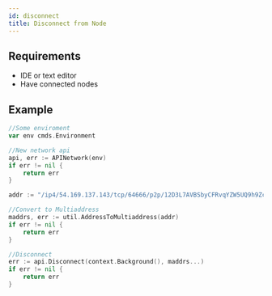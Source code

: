```yaml
---
id: disconnect
title: Disconnect from Node
---
```


## Requirements
- IDE or text editor
- Have connected nodes

## Example

```go
//Some enviroment
var env cmds.Environment

//New network api
api, err := APINetwork(env)
if err != nil {
	return err
}

addr := "/ip4/54.169.137.143/tcp/64666/p2p/12D3L7AVBSbyCFRvqYZW5UQ9h9Zc8DyfM8RaRzGGtA3oiR9MF66f"

//Convert to Multiaddress
maddrs, err := util.AddressToMultiaddress(addr)
if err != nil {
	return err
}

//Disconnect
err := api.Disconnect(context.Background(), maddrs...)
if err != nil {
	return err
}
```